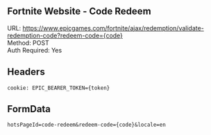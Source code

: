 ## Fortnite Website - Code Redeem

URL: https://www.epicgames.com/fortnite/ajax/redemption/validate-redemption-code?redeem-code={code} \
Method: POST \
Auth Required: Yes

## Headers
```
cookie: EPIC_BEARER_TOKEN={token}
```

## FormData
```
hotsPageId=code-redeem&redeem-code={code}&locale=en
```
